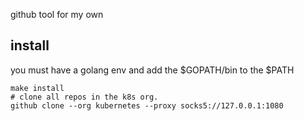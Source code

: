 github tool for my own 

## install 
you must have a golang env  and add the $GOPATH/bin to the $PATH

```
make install
# clone all repos in the k8s org.
github clone --org kubernetes --proxy socks5://127.0.0.1:1080
```


